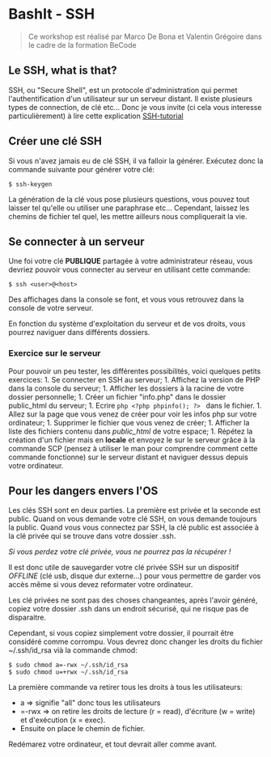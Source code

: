 # BashIt - SSH
> Ce workshop est réalisé par Marco De Bona et Valentin Grégoire dans le cadre de la formation BeCode

## Le SSH, what is that?
SSH, ou "Secure Shell", est un protocole d'administration qui permet l'authentification d'un utilisateur sur un serveur distant. Il existe plusieurs types de connection, de clé etc... Donc je vous invite (ci cela vous interesse particulièrement) à lire cette explication [SSH-tutorial](https://www.hostinger.com/tutorials/ssh-tutorial-how-does-ssh-work)

## Créer une clé SSH
Si vous n'avez jamais eu de clé SSH, il va falloir la générer. Exécutez donc la commande suivante pour générer votre clé:
```/bash/sh
$ ssh-keygen
```
La génération de la clé vous pose plusieurs questions, vous pouvez tout laisser tel qu'elle ou utiliser une paraphrase etc... Cependant, laissez les chemins de fichier tel quel, les mettre ailleurs nous compliquerait la vie.

## Se connecter à un serveur
Une foi votre clé **PUBLIQUE** partagée à votre administrateur réseau, vous devriez pouvoir vous connecter au serveur en utilisant cette commande:
```/bash/sh
$ ssh <user>@<host>
```
Des affichages dans la console se font, et vous vous retrouvez dans la console de votre serveur.

En fonction du système d'exploitation du serveur et de vos droits, vous pourrez naviguer dans différents dossiers.

### Exercice sur le serveur
Pour pouvoir un peu tester, les différentes possibilités, voici quelques petits exercices:
    1. Se connecter en SSH au serveur;
    1. Affichez la version de PHP dans la console du serveur;
    1. Afficher les dossiers à la racine de votre dossier personnelle;
    1. Créer un fichier "info.php" dans le dossier public_html du serveur;
    1. Ecrire ```php <?php phpinfo(); ?> ``` dans le fichier.
    1. Allez sur la page que vous venez de créer pour voir les infos php sur votre ordinateur;
    1. Supprimer le fichier que vous venez de créer;
    1. Afficher la liste des fichiers contenu dans *public_html* de votre espace;
    1. Répétez la création d'un fichier mais en **locale** et envoyez le sur le serveur grâce à la commande SCP (pensez à utiliser le man pour comprendre comment cette commande fonctionne) sur le serveur distant et naviguer dessus depuis votre ordinateur.

<!-- 
## Un "remote fodler"
> Cette partie est dédiée au personne ayant un niveau un peu plus avancé. Elle est donc optionnelle. Finissez les exercices précédent est plus important.

SSH nous permet aussi de maintenir la connection pour créer un dossier partager. Pour le prochain exercice, je vous invite à consulter ce tutoriel, à comprendre par vous même, et si besoin, nous poser des questions.

(Tutoriel, monter un dossier distant en utilisant SSH)[https://www.howtogeek.com/howto/ubuntu/how-to-mount-a-remote-folder-using-ssh-on-ubuntu/]

L'idée est de faire en sorte que vous puissiez travailler directement dans un dossier de votre ordinateur et donc que vous puissez simplement en sauvegardant, mettre à jour les fichiers sur le serveur directement.
-->

## Pour les dangers envers l'OS
Les clés SSH sont en deux parties. La première est privée et la seconde est public. Quand on vous demande votre clé SSH, on vous demande toujours la public.
Quand vous vous connectez par SSH, la clé public est associée à la clé privée qui se trouve dans votre dossier .ssh. 

*Si vous perdez votre clé privée, vous ne pourrez pas la récupérer !*

Il est donc utile de sauvegarder votre clé privée SSH sur un dispositif *OFFLINE* (clé usb, disque dur externe...) pour vous permettre de garder vos accès même si vous devez reformater votre ordinateur.

Les clé privées ne sont pas des choses changeantes, après l'avoir généré, copiez votre dossier .ssh dans un endroit sécurisé, qui ne risque pas de disparaitre.

Cependant, si vous copiez simplement votre dossier, il pourrait être considéré comme corrompu. Vous devrez donc changer les droits du fichier ~/.ssh/id_rsa vià la commande chmod:
```/bash/sh
$ sudo chmod a=-rwx ~/.ssh/id_rsa
$ sudo chmod u=+rwx ~/.ssh/id_rsa
```

La première commande va retirer tous les droits à tous les utilisateurs:
 - a => signifie "all" donc tous les utilisateurs
 - =-rwx => on retire les droits de lecture (r = read), d'écriture (w = write) et d'exécution (x = exec).
 - Ensuite on place le chemin de fichier.

Redémarez votre ordinateur, et tout devrait aller comme avant.
